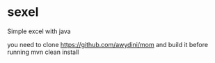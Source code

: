 # sexel
Simple excel with java


you need to clone https://github.com/awydini/mom and build it before running mvn clean install
